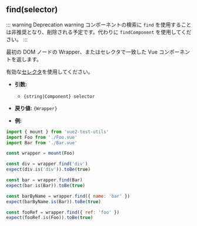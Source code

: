 ## find(selector)

::: warning Deprecation warning
コンポーネントの検索に `find` を使用することは非推奨となり、削除される予定です。代わりに `findComponent` を使用してください。
:::

最初の DOM ノードの Wrapper、またはセレクタで一致した Vue コンポーネントを返します。

有効な[セレクタ](../selectors.md)を使用してください。

- **引数:**

  - `{string|Component} selector`

- **戻り値:** `{Wrapper}`

- **例:**

```js
import { mount } from 'vue2-test-utils'
import Foo from './Foo.vue'
import Bar from './Bar.vue'

const wrapper = mount(Foo)

const div = wrapper.find('div')
expect(div.is('div')).toBe(true)

const bar = wrapper.find(Bar)
expect(bar.is(Bar)).toBe(true)

const barByName = wrapper.find({ name: 'bar' })
expect(barByName.is(Bar)).toBe(true)

const fooRef = wrapper.find({ ref: 'foo' })
expect(fooRef.is(Foo)).toBe(true)
```
